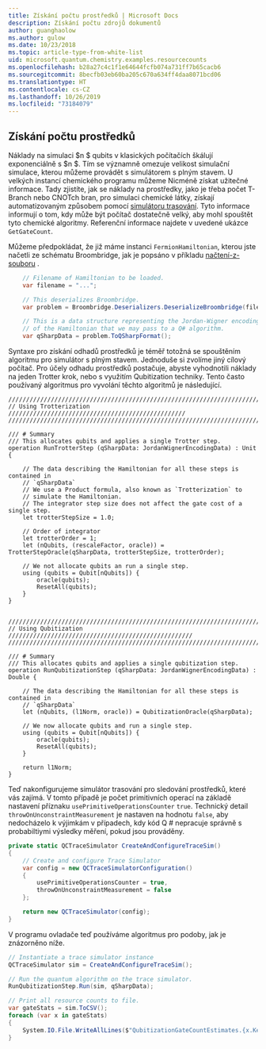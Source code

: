 ```yaml
---
title: Získání počtu prostředků | Microsoft Docs
description: Získání počtu zdrojů dokumentů
author: guanghaolow
ms.author: gulow
ms.date: 10/23/2018
ms.topic: article-type-from-white-list
uid: microsoft.quantum.chemistry.examples.resourcecounts
ms.openlocfilehash: b28a27c4c1f1e64644fcfb074a731ff7b65cacb6
ms.sourcegitcommit: 8becfb03eb60ba205c670a634ff4daa8071bcd06
ms.translationtype: HT
ms.contentlocale: cs-CZ
ms.lasthandoff: 10/26/2019
ms.locfileid: "73184079"
---
```

## <a name="obtaining-resource-counts"></a>Získání počtu prostředků

Náklady na simulaci $n $ qubits v klasických počítačích škálují exponenciálně s $n $. Tím se významně omezuje velikost simulační simulace, kterou můžeme provádět s simulátorem s plným stavem. U velkých instancí chemického programu můžeme Nicméně získat užitečné informace. Tady zjistíte, jak se náklady na prostředky, jako je třeba počet T-Branch nebo CNOTch bran, pro simulaci chemické látky, získají automatizovaným způsobem pomocí [simulátoru trasování](xref:microsoft.quantum.machines.qc-trace-simulator.intro). Tyto informace informují o tom, kdy může být počítač dostatečně velký, aby mohl spouštět tyto chemické algoritmy. Referenční informace najdete v uvedené ukázce `GetGateCount`.

Můžeme předpokládat, že již máme instanci `FermionHamiltonian`, kterou jste načetli ze schématu Broombridge, jak je popsáno v příkladu [načtení-z-souboru](xref:microsoft.quantum.chemistry.examples.loadhamiltonian) . 

```csharp
    // Filename of Hamiltonian to be loaded.
    var filename = "...";

    // This deserializes Broombridge.
    var problem = Broombridge.Deserializers.DeserializeBroombridge(filename).ProblemDescriptions.First();

    // This is a data structure representing the Jordan-Wigner encoding 
    // of the Hamiltonian that we may pass to a Q# algorithm.
    var qSharpData = problem.ToQSharpFormat();
```

Syntaxe pro získání odhadů prostředků je téměř totožná se spouštěním algoritmu pro simulátor s plným stavem. Jednoduše si zvolíme jiný cílový počítač. Pro účely odhadu prostředků postačuje, abyste vyhodnotili náklady na jeden Trotter krok, nebo s využitím Qubitization techniky. Tento často používaný algoritmus pro vyvolání těchto algoritmů je následující.

```qsharp
//////////////////////////////////////////////////////////////////////////
// Using Trotterization //////////////////////////////////////////////////
//////////////////////////////////////////////////////////////////////////

/// # Summary
/// This allocates qubits and applies a single Trotter step.
operation RunTrotterStep (qSharpData: JordanWignerEncodingData) : Unit {
    
    // The data describing the Hamiltonian for all these steps is contained in
    // `qSharpData`
    // We use a Product formula, also known as `Trotterization` to
    // simulate the Hamiltonian.
    // The integrator step size does not affect the gate cost of a single step.
    let trotterStepSize = 1.0;
    
    // Order of integrator
    let trotterOrder = 1;
    let (nQubits, (rescaleFactor, oracle)) = TrotterStepOracle(qSharpData, trotterStepSize, trotterOrder);
    
    // We not allocate qubits an run a single step.
    using (qubits = Qubit[nQubits]) {
        oracle(qubits);
        ResetAll(qubits);
    }
}


//////////////////////////////////////////////////////////////////////////
// Using Qubitization ////////////////////////////////////////////////////
//////////////////////////////////////////////////////////////////////////

/// # Summary
/// This allocates qubits and applies a single qubitization step.
operation RunQubitizationStep (qSharpData: JordanWignerEncodingData) : Double {
    
    // The data describing the Hamiltonian for all these steps is contained in
    // `qSharpData`
    let (nQubits, (l1Norm, oracle)) = QubitizationOracle(qSharpData);
    
    // We now allocate qubits and run a single step.
    using (qubits = Qubit[nQubits]) {
        oracle(qubits);
        ResetAll(qubits);
    }
    
    return l1Norm;
}
```

Teď nakonfigurujeme simulátor trasování pro sledování prostředků, které vás zajímá. V tomto případě je počet primitivních operací na základě nastavení příznaku `usePrimitiveOperationsCounter` `true`. Technický detail `throwOnUnconstraintMeasurement` je nastaven na hodnotu `false`, aby nedocházelo k výjimkám v případech, kdy kód Q # nepracuje správně s probabiltiymi výsledky měření, pokud jsou prováděny.

```csharp
private static QCTraceSimulator CreateAndConfigureTraceSim()
{
    // Create and configure Trace Simulator
    var config = new QCTraceSimulatorConfiguration()
    {
        usePrimitiveOperationsCounter = true,
        throwOnUnconstraintMeasurement = false
    };

    return new QCTraceSimulator(config);
}
```

V programu ovladače teď používáme algoritmus pro podoby, jak je znázorněno níže.

```csharp
// Instantiate a trace simulator instance
QCTraceSimulator sim = CreateAndConfigureTraceSim();

// Run the quantum algorithm on the trace simulator.
RunQubitizationStep.Run(sim, qSharpData);

// Print all resource counts to file.
var gateStats = sim.ToCSV();
foreach (var x in gateStats)
{
    System.IO.File.WriteAllLines($"QubitizationGateCountEstimates.{x.Key}.csv", new string[] { x.Value });
}
```
